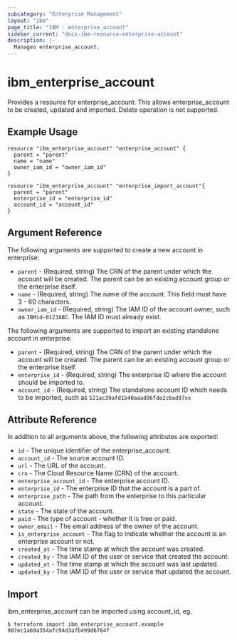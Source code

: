```yaml
---
subcategory: "Enterprise Management"
layout: "ibm"
page_title: "IBM : enterprise_account"
sidebar_current: "docs-ibm-resource-enterprise-account"
description: |-
  Manages enterprise_account.
---
```


# ibm\_enterprise_account

Provides a resource for enterprise_account. This allows enterprise_account to be created, updated and imported. Delete operation is not supported.

## Example Usage

```hcl
resource "ibm_enterprise_account" "enterprise_account" {
  parent = "parent"
  name = "name"
  owner_iam_id = "owner_iam_id"
}

resource "ibm_enterprise_account" "enterprise_import_account"{
  parent = "parent"
  enterprise_id = "enterprise_id"
  account_id = "account_id"
}
```


## Argument Reference

The following arguments are supported to create a new account in enterprise:

* `parent` - (Required, string) The CRN of the parent under which the account will be created. The parent can be an existing account group or the enterprise itself.
* `name` - (Required, string) The name of the account. This field must have 3 - 60 characters.
* `owner_iam_id` - (Required, string) The IAM ID of the account owner, such as `IBMid-0123ABC`. The IAM ID must already exist.

The following arguments are supported to import an existing standalone account in enterprise:

* `parent` - (Required, string) The CRN of the parent under which the account will be created. The parent can be an existing account group or the enterprise itself.
* `enterprise_id` - (Required, string) The enterprise ID where the account should be imported to.
* `account_id` - (Required, string) The standalone account ID which needs to be imported, such as `521ac39afd1b40aaad96fde2c6ad97xx`


## Attribute Reference

In addition to all arguments above, the following attributes are exported:

* `id` - The unique identifier of the enterprise_account.
* `account_id` - The source account ID.
* `url` - The URL of the account.
* `crn` - The Cloud Resource Name (CRN) of the account.
* `enterprise_account_id` - The enterprise account ID.
* `enterprise_id` - The enterprise ID that the account is a part of.
* `enterprise_path` - The path from the enterprise to this particular account.
* `state` - The state of the account.
* `paid` - The type of account - whether it is free or paid.
* `owner_email` - The email address of the owner of the account.
* `is_enterprise_account` - The flag to indicate whether the account is an enterprise account or not.
* `created_at` - The time stamp at which the account was created.
* `created_by` - The IAM ID of the user or service that created the account.
* `updated_at` - The time stamp at which the account was last updated.
* `updated_by` - The IAM ID of the user or service that updated the account.

## Import

ibm_enterprise_account can be imported using account_id, eg.

```
$ terraform import ibm_enterprise_account.example 907ec1a69a354afc94d3a7b499d6784f
```
